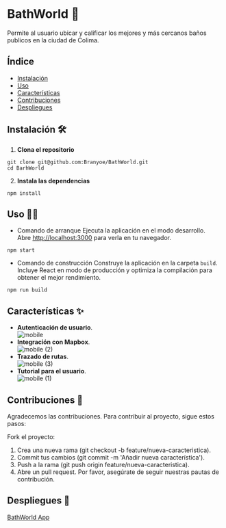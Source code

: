 # BathWorld 🚽
Permite al usuario ubicar y calificar los mejores y más cercanos baños publicos en la ciudad de Colima. 

## Índice
- [Instalación](#instalación)
- [Uso](#uso)
- [Características](#características)
- [Contribuciones](#contribuciones)
- [Despliegues](#despliegues)

## Instalación 🛠️
1. **Clona el repositorio**
```
git clone git@github.com:Branyoe/BathWorld.git
cd BarhWorld
```
2. **Instala las dependencias**
```
npm install
```

## Uso 🧑‍💻
- Comando de arranque
Ejecuta la aplicación en el modo desarrollo.\
Abre [http://localhost:3000](http://localhost:3000) para verla en tu navegador.
```
npm start
```
- Comando de construcción
Construye la aplicación en la carpeta `build`.\
Incluye React en modo de producción y optimiza la compilación para obtener el mejor rendimiento.
```
npm run build
```

## Características ✨
- **Autenticación de usuario**.\
![mobile](https://github.com/Branyoe/BathWorld/assets/65278575/7d2b95ca-1857-431f-9689-d3df6030b2a5)
- **Integración con Mapbox**.\
![mobile (2)](https://github.com/Branyoe/BathWorld/assets/65278575/93361a93-4b88-47be-bc42-2d6ec9a4e457)
- **Trazado de rutas**.\
![mobile (3)](https://github.com/Branyoe/BathWorld/assets/65278575/df0af467-2d38-441a-b173-f1519e33b30e)
- **Tutorial para el usuario**.\
![mobile (1)](https://github.com/Branyoe/BathWorld/assets/65278575/a1eec8bb-45e9-4b3f-a3e2-99b2c6a7558c)

## Contribuciones 🤝
Agradecemos las contribuciones. Para contribuir al proyecto, sigue estos pasos:

Fork el proyecto:
1. Crea una nueva rama (git checkout -b feature/nueva-caracteristica).
2. Commit tus cambios (git commit -m 'Añadir nueva característica').
3. Push a la rama (git push origin feature/nueva-caracteristica).
4. Abre un pull request.
Por favor, asegúrate de seguir nuestras pautas de contribución.

## Despliegues 🚀
[BathWorld App](https://shiny-gingersnap-a70b48.netlify.app/)
